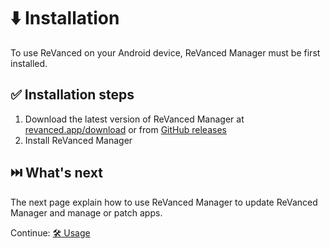 # ⬇️ Installation

To use ReVanced on your Android device, ReVanced Manager must be first installed.

## ✅ Installation steps

1. Download the latest version of ReVanced Manager at [revanced.app/download](https://revanced.app/download) or from [GitHub releases](https://github.com/ReVanced/revanced-manager/releases)
2. Install ReVanced Manager

## ⏭️ What's next

The next page explain how to use ReVanced Manager to update ReVanced Manager and manage or patch apps.

Continue: [🛠️ Usage](2_usage.md)
